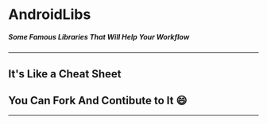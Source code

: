 # AndroidLibs


##### Some Famous Libraries That Will Help Your Workflow 

---

## It's Like a Cheat Sheet

## You Can Fork And Contibute to It :smile:

---

